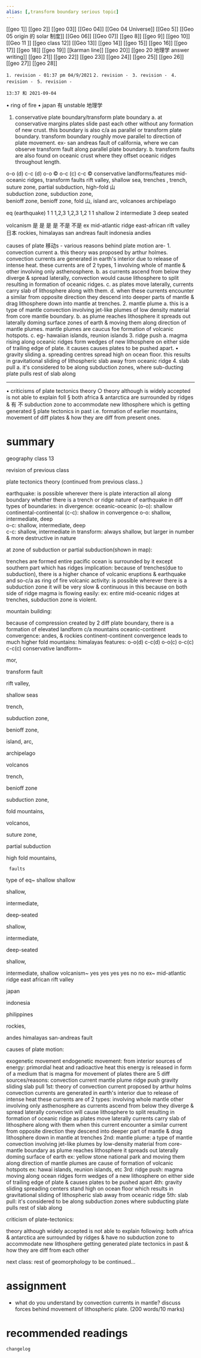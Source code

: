```yaml
---
alias: [,transform boundary serious topic]
---
```

[[geo 1]] [[geo 2]] [[geo 03]] [[Geo 04]] [[Geo 04 Universe]] [[Geo 5]] [[Geo 05 origin 的 solar 制度]]
[[Geo 06]] [[Geo 07]] [[geo 8]] [[geo 9]] [[geo 10]]
[[Geo 11 ]] [[geo class 12]] [[Geo 13]] [[geo 14]] [[geo 15]]
[[geo 16]] [[geo 17]] [[geo 18]] [[geo 19]] [[karman line]] [[geo 20]] [[geo 20 地理学 answer writing]]
[[geo 21]] [[geo 22]] [[geo 23]] [[geo 24]] [[geo 25]]
[[geo 26]] [[geo 27]] [[geo 28]]

`1. revision - 01:37 pm 04/9/2021`
`2. revision - `
`3. revision - `
`4. revision - `
`5. revision - `
		
`13:37 和 2021-09-04`

• ring of fire
• japan 有 unstable 地理学

1. conservative plate boundary/transform plate boundary
	a. at conservative margins plates slide past each other without any formation of new crust. this boundary is also c/a as parallel or transform plate boundary. transform boundary roughly move parallel to direction of plate movement. ex- san andreas fault of california, where we can observe transform fault along parallel plate boundary. 
	b. transform faults are also found on oceanic crust where they offset oceanic ridges throughout length. 

o-o (d)	c-c (d)	o-o ©	o-c (c)	c-c ©	conservative
landforms/features	mid-oceanic ridges, transform faults	rift valley, shallow sea,	trenches ,	trench,	suture zone, partial subduction, high-fold 山	
			subduction zone,	subduction zone,	
			benioff zone,	benioff zone, fold 山,
			island arc,	volcanoes
			archipelago	
			
eq (earthquake)	1	1	1,2,3	1,2,3	1,2	1
1 shallow
2 intermediate 
3 deep seated

volcanism 	是	是	是	是	不是	不是
ex	mid-atlantic ridge	east-african rift valley	 日本	rockies,	himalayas 	san andreas fault
			indonesia 	andies


causes of plate  移动s - various reasons behind plate motion are-
	1. convection current
		a. this theory was proposed by arthur holmes. convection currents are generated in earth's interior due to release of intense heat. these currents are of 2 types, 1 involving whole of mantle & other involving only asthenosphere.
		b. as currents ascend from below they diverge & spread laterally, convection would cause lithosphere to split resulting in formation of oceanic ridges. 
		c. as plates move laterally, currents carry slab of lithosphere along with them. 
		d. when these currents encounter a similar from opposite direction they descend into deeper parts of mantle & drag lithosphere down into mantle at trenches.
	2. mantle plume
		a. this is a type of mantle convection involving jet-like plumes of low density material from core mantle boundary.
		b. as plume reaches lithosphere it spreads out laterally doming surface zones of earth & moving them along direction of mantle plumes.  mantle plumes are caucus foe formation of volcanic hotspots.
		c. eg- hawaiian islands, reunion islands
	3. ridge push
		a. magma rising along oceanic ridges form wedges of new lithosphere on either side of trailing edge of plate. it causes causes plates to be pushed apart.
	• gravity sliding
		a. spreading centres spread high on ocean floor. this results in  gravitational sliding of lithospheric slab away from oceanic ridge 
	4. slab pull 
		a. it's considered to be along subduction zones, where sub-ducting plate pulls rest of slab along

------------------------------------------------------------------------------------------

• criticisms of plate tectonics theory
	○ theory although is widely accepted is not able to explain foll
		§ both africa & antarctica are surrounded by ridges &  有 不 subduction zone to accommodate new lithosphere which is getting generated
		§ plate tectonics in past i.e. formation of earlier mountains, movement of diff plates & how they are diff from present ones.

# summary	

geography class 13

revision of previous class

plate tectonics theory (continued from previous class..)

earthquake:
is possible wherever there is plate interaction all along boundary whether there is a trench or ridge
nature of earthquake in diff types of boundaries:
in divergence:
oceanic-oceanic (o-o): shallow                                       
continental-continental (c-c): shallow
in convergence
o-o: shallow, intermediate, deep                                        
o-c: shallow, intermediate, deep                             
c-c: shallow, intermediate
in transform:
always shallow, but larger in  number & more destructive in nature 

at zone of subduction or partial subduction(shown in map):

trenches are formed
entire pacific ocean is surrounded by it except southern part which has ridges
implication:
because of trenches(due to subduction), there is a higher chance of volcanic eruptions & earthquake
and  so-c/a as ring of fire
volcanic activity:
is possible wherever there is a subduction zone
it will be very slow & continuous in this because on both side of ridge magma is flowing easily:
ex: entire mid-oceanic ridges
at trenches, subduction zone is violent.

mountain building:

because of compression created by 2 diff plate boundary, there is a formation of elevated landform c/a mountains
oceanic-continent convergence: andes, & rockies
continent-continent convergence leads to much higher fold mountains: himalayas
features: 	                         o-o(d) 	c-c(d) 	o-o(c) 	o-c(c) 	c-c(c) 	conservative
landform~ 	

mor,

transform fault


rift valley, 

shallow seas




trench, 

subduction zone, 

benioff zone, 

island, arc,

archipelago

volcanos


trench, 

benioff zone

subduction zone, 

fold mountains,

volcanos, 






suture zone, 

partial subduction

high fold mountains, 


     faults
type of eq~ 	shallow 	shallow 	

shallow, 

intermediate, 

deep-seated


shallow, 

intermediate, 

deep-seated


shallow, 

intermediate, 
shallow
volcanism~ 	yes 	yes 	yes 	yes 	no 	no
ex~ 	mid-atlantic ridge 	east african rift valley 	

japan

indonesia

philippines


rockies, 

andes
himalayas 	san-andreas fault



causes of plate motion:

exogenetic movement
endogenetic movement:
from interior
sources of energy:
primordial heat
and radioactive heat
this energy is released in form of a medium that is magma
for movement of plates there are 5 diff sources/reasons:
convection current
mantle plume
ridge push
gravity sliding
slab pull
1st: theory of convection current
proposed by arthur holms
convection currents are generated in earth's interior due to release of intense heat
these currents are of 2 types:
involving whole mantle
other involving only asthenosphere
as currents ascend from below they diverge & spread laterally convection will cause lithosphere to split resulting in formation of oceanic ridge
as plates move laterally currents carry slab of lithosphere along with them 
when this current encounter a similar current from opposite direction they descend into deeper part of mantle & drag lithosphere down in mantle at trenches
2nd: mantle plume:
a type of mantle convection involving jet-like plumes by low-density material from core-mantle boundary 
as plume reaches lithosphere it spreads out laterally doming surface of earth
ex: yellow stone national park
and moving them along direction of mantle plumes are cause of formation of volcanic hotspots
ex: hawai islands, reunion islands, etc
3rd: ridge push:
magma moving along ocean ridges form wedges of a new lithosphere on either side of trailing edge of plate & causes plates to be pushed apart 
4th: gravity sliding
spreading centers stand high on ocean floor
which results in gravitational sliding of lithospheric slab away from oceanic ridge
5th: slab pull:
it's considered to be along subduction zones where subducting plate pulls rest of slab along

criticism of plate-tectonics:

theory although widely accepted is not able to explain following:
both africa & antarctica are surrounded by ridges & have no subduction zone to accommodate new lithosphere getting generated
plate tectonics in past & how they are diff from each other

next class: rest of geomorphology to be continued...

# assignment
- what do you understand by convection currents in mantle? discuss forces behind movement of lithospheric plate. (200 words/10 marks)

# recommended readings
```plain
changelog

```